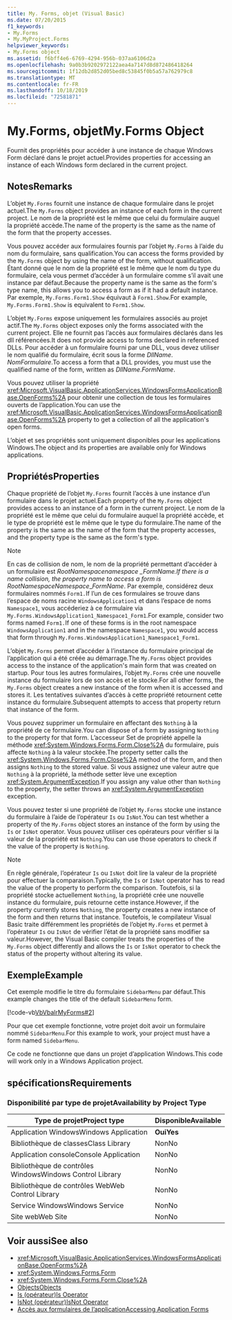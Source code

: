 ```yaml
---
title: My. Forms, objet (Visual Basic)
ms.date: 07/20/2015
f1_keywords:
- My.Forms
- My.MyProject.Forms
helpviewer_keywords:
- My.Forms object
ms.assetid: f6bff4e6-6769-4294-956b-037aa6106d2a
ms.openlocfilehash: 9a0b3b9202972122aea4a7147d8d872486418264
ms.sourcegitcommit: 1f12db2d852d05bed8c53845f0b5a57a762979c8
ms.translationtype: MT
ms.contentlocale: fr-FR
ms.lasthandoff: 10/18/2019
ms.locfileid: "72581871"
---
```

# <a name="myforms-object"></a><span data-ttu-id="720cb-102">My.Forms, objet</span><span class="sxs-lookup"><span data-stu-id="720cb-102">My.Forms Object</span></span>

<span data-ttu-id="720cb-103">Fournit des propriétés pour accéder à une instance de chaque Windows Form déclaré dans le projet actuel.</span><span class="sxs-lookup"><span data-stu-id="720cb-103">Provides properties for accessing an instance of each Windows form declared in the current project.</span></span>

## <a name="remarks"></a><span data-ttu-id="720cb-104">Notes</span><span class="sxs-lookup"><span data-stu-id="720cb-104">Remarks</span></span>

<span data-ttu-id="720cb-105">L’objet `My.Forms` fournit une instance de chaque formulaire dans le projet actuel.</span><span class="sxs-lookup"><span data-stu-id="720cb-105">The `My.Forms` object provides an instance of each form in the current project.</span></span> <span data-ttu-id="720cb-106">Le nom de la propriété est le même que celui du formulaire auquel la propriété accède.</span><span class="sxs-lookup"><span data-stu-id="720cb-106">The name of the property is the same as the name of the form that the property accesses.</span></span>

<span data-ttu-id="720cb-107">Vous pouvez accéder aux formulaires fournis par l’objet `My.Forms` à l’aide du nom du formulaire, sans qualification.</span><span class="sxs-lookup"><span data-stu-id="720cb-107">You can access the forms provided by the `My.Forms` object by using the name of the form, without qualification.</span></span> <span data-ttu-id="720cb-108">Étant donné que le nom de la propriété est le même que le nom du type du formulaire, cela vous permet d’accéder à un formulaire comme s’il avait une instance par défaut.</span><span class="sxs-lookup"><span data-stu-id="720cb-108">Because the property name is the same as the form's type name, this allows you to access a form as if it had a default instance.</span></span> <span data-ttu-id="720cb-109">Par exemple, `My.Forms.Form1.Show` équivaut à `Form1.Show`.</span><span class="sxs-lookup"><span data-stu-id="720cb-109">For example, `My.Forms.Form1.Show` is equivalent to `Form1.Show`.</span></span>

<span data-ttu-id="720cb-110">L’objet `My.Forms` expose uniquement les formulaires associés au projet actif.</span><span class="sxs-lookup"><span data-stu-id="720cb-110">The `My.Forms` object exposes only the forms associated with the current project.</span></span> <span data-ttu-id="720cb-111">Elle ne fournit pas l’accès aux formulaires déclarés dans les dll référencées.</span><span class="sxs-lookup"><span data-stu-id="720cb-111">It does not provide access to forms declared in referenced DLLs.</span></span> <span data-ttu-id="720cb-112">Pour accéder à un formulaire fourni par une DLL, vous devez utiliser le nom qualifié du formulaire, écrit sous la forme *DllName*. *NomFormulaire*.</span><span class="sxs-lookup"><span data-stu-id="720cb-112">To access a form that a DLL provides, you must use the qualified name of the form, written as *DllName*.*FormName*.</span></span>

<span data-ttu-id="720cb-113">Vous pouvez utiliser la propriété <xref:Microsoft.VisualBasic.ApplicationServices.WindowsFormsApplicationBase.OpenForms%2A> pour obtenir une collection de tous les formulaires ouverts de l’application.</span><span class="sxs-lookup"><span data-stu-id="720cb-113">You can use the <xref:Microsoft.VisualBasic.ApplicationServices.WindowsFormsApplicationBase.OpenForms%2A> property to get a collection of all the application's open forms.</span></span>

<span data-ttu-id="720cb-114">L’objet et ses propriétés sont uniquement disponibles pour les applications Windows.</span><span class="sxs-lookup"><span data-stu-id="720cb-114">The object and its properties are available only for Windows applications.</span></span>

## <a name="properties"></a><span data-ttu-id="720cb-115">Propriétés</span><span class="sxs-lookup"><span data-stu-id="720cb-115">Properties</span></span>

<span data-ttu-id="720cb-116">Chaque propriété de l’objet `My.Forms` fournit l’accès à une instance d’un formulaire dans le projet actuel.</span><span class="sxs-lookup"><span data-stu-id="720cb-116">Each property of the `My.Forms` object provides access to an instance of a form in the current project.</span></span> <span data-ttu-id="720cb-117">Le nom de la propriété est le même que celui du formulaire auquel la propriété accède, et le type de propriété est le même que le type du formulaire.</span><span class="sxs-lookup"><span data-stu-id="720cb-117">The name of the property is the same as the name of the form that the property accesses, and the property type is the same as the form's type.</span></span>

> [!NOTE]
> <span data-ttu-id="720cb-118">En cas de collision de nom, le nom de la propriété permettant d’accéder à un formulaire est *RootNamespace*_*namespace* \_*FormName*.</span><span class="sxs-lookup"><span data-stu-id="720cb-118">If there is a name collision, the property name to access a form is *RootNamespace*_*Namespace*\_*FormName*.</span></span> <span data-ttu-id="720cb-119">Par exemple, considérez deux formulaires nommés `Form1.`If l’un de ces formulaires se trouve dans l’espace de noms racine `WindowsApplication1` et dans l’espace de noms `Namespace1`, vous accéderiez à ce formulaire via `My.Forms.WindowsApplication1_Namespace1_Form1`.</span><span class="sxs-lookup"><span data-stu-id="720cb-119">For example, consider two forms named `Form1.`If one of these forms is in the root namespace `WindowsApplication1` and in the namespace `Namespace1`, you would access that form through `My.Forms.WindowsApplication1_Namespace1_Form1`.</span></span>

<span data-ttu-id="720cb-120">L’objet `My.Forms` permet d’accéder à l’instance du formulaire principal de l’application qui a été créée au démarrage.</span><span class="sxs-lookup"><span data-stu-id="720cb-120">The `My.Forms` object provides access to the instance of the application's main form that was created on startup.</span></span> <span data-ttu-id="720cb-121">Pour tous les autres formulaires, l’objet `My.Forms` crée une nouvelle instance du formulaire lors de son accès et le stocke.</span><span class="sxs-lookup"><span data-stu-id="720cb-121">For all other forms, the `My.Forms` object creates a new instance of the form when it is accessed and stores it.</span></span> <span data-ttu-id="720cb-122">Les tentatives suivantes d’accès à cette propriété retournent cette instance du formulaire.</span><span class="sxs-lookup"><span data-stu-id="720cb-122">Subsequent attempts to access that property return that instance of the form.</span></span>

<span data-ttu-id="720cb-123">Vous pouvez supprimer un formulaire en affectant des `Nothing` à la propriété de ce formulaire.</span><span class="sxs-lookup"><span data-stu-id="720cb-123">You can dispose of a form by assigning `Nothing` to the property for that form.</span></span> <span data-ttu-id="720cb-124">L’accesseur Set de propriété appelle la méthode <xref:System.Windows.Forms.Form.Close%2A> du formulaire, puis affecte `Nothing` à la valeur stockée.</span><span class="sxs-lookup"><span data-stu-id="720cb-124">The property setter calls the <xref:System.Windows.Forms.Form.Close%2A> method of the form, and then assigns `Nothing` to the stored value.</span></span> <span data-ttu-id="720cb-125">Si vous assignez une valeur autre que `Nothing` à la propriété, la méthode setter lève une exception <xref:System.ArgumentException>.</span><span class="sxs-lookup"><span data-stu-id="720cb-125">If you assign any value other than `Nothing` to the property, the setter throws an <xref:System.ArgumentException> exception.</span></span>

<span data-ttu-id="720cb-126">Vous pouvez tester si une propriété de l’objet `My.Forms` stocke une instance du formulaire à l’aide de l’opérateur `Is` ou `IsNot`.</span><span class="sxs-lookup"><span data-stu-id="720cb-126">You can test whether a property of the `My.Forms` object stores an instance of the form by using the `Is` or `IsNot` operator.</span></span> <span data-ttu-id="720cb-127">Vous pouvez utiliser ces opérateurs pour vérifier si la valeur de la propriété est `Nothing`.</span><span class="sxs-lookup"><span data-stu-id="720cb-127">You can use those operators to check if the value of the property is `Nothing`.</span></span>

> [!NOTE]
> <span data-ttu-id="720cb-128">En règle générale, l’opérateur `Is` ou `IsNot` doit lire la valeur de la propriété pour effectuer la comparaison.</span><span class="sxs-lookup"><span data-stu-id="720cb-128">Typically, the `Is` or `IsNot` operator has to read the value of the property to perform the comparison.</span></span> <span data-ttu-id="720cb-129">Toutefois, si la propriété stocke actuellement `Nothing`, la propriété crée une nouvelle instance du formulaire, puis retourne cette instance.</span><span class="sxs-lookup"><span data-stu-id="720cb-129">However, if the property currently stores `Nothing`, the property creates a new instance of the form and then returns that instance.</span></span> <span data-ttu-id="720cb-130">Toutefois, le compilateur Visual Basic traite différemment les propriétés de l’objet `My.Forms` et permet à l’opérateur `Is` ou `IsNot` de vérifier l’état de la propriété sans modifier sa valeur.</span><span class="sxs-lookup"><span data-stu-id="720cb-130">However, the Visual Basic compiler treats the properties of the `My.Forms` object differently and allows the `Is` or `IsNot` operator to check the status of the property without altering its value.</span></span>

## <a name="example"></a><span data-ttu-id="720cb-131">Exemple</span><span class="sxs-lookup"><span data-stu-id="720cb-131">Example</span></span>

<span data-ttu-id="720cb-132">Cet exemple modifie le titre du formulaire `SidebarMenu` par défaut.</span><span class="sxs-lookup"><span data-stu-id="720cb-132">This example changes the title of the default `SidebarMenu` form.</span></span>

[!code-vb[VbVbalrMyForms#2](~/samples/snippets/visualbasic/VS_Snippets_VBCSharp/VbVbalrMyForms/VB/Class1.vb#2)]

<span data-ttu-id="720cb-133">Pour que cet exemple fonctionne, votre projet doit avoir un formulaire nommé `SidebarMenu`.</span><span class="sxs-lookup"><span data-stu-id="720cb-133">For this example to work, your project must have a form named `SidebarMenu`.</span></span>

<span data-ttu-id="720cb-134">Ce code ne fonctionne que dans un projet d’application Windows.</span><span class="sxs-lookup"><span data-stu-id="720cb-134">This code will work only in a Windows Application project.</span></span>

## <a name="requirements"></a><span data-ttu-id="720cb-135">spécifications</span><span class="sxs-lookup"><span data-stu-id="720cb-135">Requirements</span></span>

### <a name="availability-by-project-type"></a><span data-ttu-id="720cb-136">Disponibilité par type de projet</span><span class="sxs-lookup"><span data-stu-id="720cb-136">Availability by Project Type</span></span>

|<span data-ttu-id="720cb-137">Type de projet</span><span class="sxs-lookup"><span data-stu-id="720cb-137">Project type</span></span>|<span data-ttu-id="720cb-138">Disponible</span><span class="sxs-lookup"><span data-stu-id="720cb-138">Available</span></span>|
|---|---|
|<span data-ttu-id="720cb-139">Application Windows</span><span class="sxs-lookup"><span data-stu-id="720cb-139">Windows Application</span></span>|<span data-ttu-id="720cb-140">**Oui**</span><span class="sxs-lookup"><span data-stu-id="720cb-140">**Yes**</span></span>|
|<span data-ttu-id="720cb-141">Bibliothèque de classes</span><span class="sxs-lookup"><span data-stu-id="720cb-141">Class Library</span></span>|<span data-ttu-id="720cb-142">Non</span><span class="sxs-lookup"><span data-stu-id="720cb-142">No</span></span>|
|<span data-ttu-id="720cb-143">Application console</span><span class="sxs-lookup"><span data-stu-id="720cb-143">Console Application</span></span>|<span data-ttu-id="720cb-144">Non</span><span class="sxs-lookup"><span data-stu-id="720cb-144">No</span></span>|
|<span data-ttu-id="720cb-145">Bibliothèque de contrôles Windows</span><span class="sxs-lookup"><span data-stu-id="720cb-145">Windows Control Library</span></span>|<span data-ttu-id="720cb-146">Non</span><span class="sxs-lookup"><span data-stu-id="720cb-146">No</span></span>|
|<span data-ttu-id="720cb-147">Bibliothèque de contrôles Web</span><span class="sxs-lookup"><span data-stu-id="720cb-147">Web Control Library</span></span>|<span data-ttu-id="720cb-148">Non</span><span class="sxs-lookup"><span data-stu-id="720cb-148">No</span></span>|
|<span data-ttu-id="720cb-149">Service Windows</span><span class="sxs-lookup"><span data-stu-id="720cb-149">Windows Service</span></span>|<span data-ttu-id="720cb-150">Non</span><span class="sxs-lookup"><span data-stu-id="720cb-150">No</span></span>|
|<span data-ttu-id="720cb-151">Site web</span><span class="sxs-lookup"><span data-stu-id="720cb-151">Web Site</span></span>|<span data-ttu-id="720cb-152">Non</span><span class="sxs-lookup"><span data-stu-id="720cb-152">No</span></span>|

## <a name="see-also"></a><span data-ttu-id="720cb-153">Voir aussi</span><span class="sxs-lookup"><span data-stu-id="720cb-153">See also</span></span>

- <xref:Microsoft.VisualBasic.ApplicationServices.WindowsFormsApplicationBase.OpenForms%2A>
- <xref:System.Windows.Forms.Form>
- <xref:System.Windows.Forms.Form.Close%2A>
- [<span data-ttu-id="720cb-154">Objects</span><span class="sxs-lookup"><span data-stu-id="720cb-154">Objects</span></span>](../../../visual-basic/language-reference/objects/index.md)
- [<span data-ttu-id="720cb-155">Is (opérateur)</span><span class="sxs-lookup"><span data-stu-id="720cb-155">Is Operator</span></span>](../../../visual-basic/language-reference/operators/is-operator.md)
- [<span data-ttu-id="720cb-156">IsNot (opérateur)</span><span class="sxs-lookup"><span data-stu-id="720cb-156">IsNot Operator</span></span>](../../../visual-basic/language-reference/operators/isnot-operator.md)
- [<span data-ttu-id="720cb-157">Accès aux formulaires de l’application</span><span class="sxs-lookup"><span data-stu-id="720cb-157">Accessing Application Forms</span></span>](../../../visual-basic/developing-apps/programming/accessing-application-forms.md)
